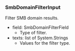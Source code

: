 ### SmbDomainFilterInput
Filter SMB domain results.

- field: SmbDomainFilterField
  - Type of filter.
- texts: list of System.Strings
  - Values for the filter type.
